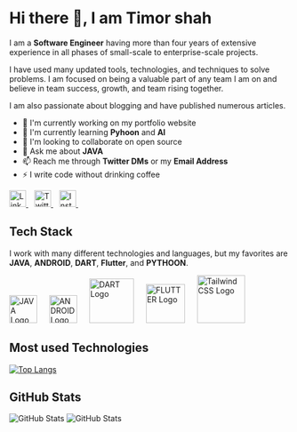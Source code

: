 # Hi there 👋, I am Timor shah 

I am a **Software Engineer**  having more than four years of extensive experience in all phases of small-scale to enterprise-scale projects.

I have used many updated tools, technologies, and techniques to solve problems. I am focused on being a valuable part of any team I am on and believe in team success, growth, and team rising together.

I am also passionate about blogging and have published numerous articles.

- 🔭 I'm currently working on my portfolio website
- 🌱 I'm currently learning **Pyhoon** and **AI**
- 👯 I'm looking to collaborate on open source
- 💬 Ask me about **JAVA**
- 📫 Reach me through **Twitter DMs** or my **Email Address**
- ⚡ I write code without drinking coffee


<a href="https://www.linkedin.com/in/timorshahtahib">
  <img src="https://cdn.worldvectorlogo.com/logos/linkedin-icon-2.svg" title="LinkedIn" alt="Linkedin Account" width="30" />
</a> &ensp;
<a href="https://twitter.com/timorshahtahib">
  <img src="https://cdn.worldvectorlogo.com/logos/twitter-3.svg" title="Twitter" alt="Twitter Account" width="30" />
</a> &ensp;
<a href="https://www.instagram.com/timorshah_tahib">
  <img src="https://cdn.worldvectorlogo.com/logos/instagram-5.svg" title="Instagram" alt="Instagram Account" width="30" />
</a> &ensp;

<br>

## Tech Stack
 
I work with many different technologies and languages, but my favorites are **JAVA**, **ANDROID**, **DART**, **Flutter**, and **PYTHOON**.

<img src="https://cdn.worldvectorlogo.com/logos/java-4.svg" title="JAVA" alt="JAVA Logo" width="50" /> &emsp;
<img src="https://cdn.worldvectorlogo.com/logos/android.svg" title="ANDROID" alt="ANDROID Logo" width="50" /> &emsp;
<img src="https://cdn.worldvectorlogo.com/logos/dart.svg" title="DART" alt="DART Logo" width="80" /> &emsp;
<img src="https://cdn.worldvectorlogo.com/logos/flutter.svg" title="FLUTTER" alt="FLUTTER Logo" width="70" /> &emsp;
<img src="https://cdn.worldvectorlogo.com/logos/python-5.svg" title="Pythonn" alt="Tailwind CSS Logo" width="86" /> &emsp;


## Most used Technologies 
 
[![Top Langs](https://github-readme-stats.vercel.app/api/top-langs/?username=timorshahtahib&layout=compact&theme=tokyonight)](https://github.com/anuraghazra/github-readme-stats)
## GitHub Stats

<img src="https://github-readme-stats.vercel.app/api?username=timorshahtahib&show_icons=true&theme=dracula" alt="GitHub Stats" />
<img src="https://github-readme-streak-stats.herokuapp.com?user=timorshahtahib&theme=dracula&date_format=M%20j%5B%2C%20Y%5D" alt="GitHub Stats" />
